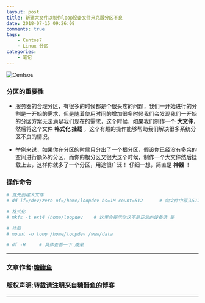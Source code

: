 ```yaml
---
layout: post
title: 新建大文件以制作loop设备文件来克服分区不良
date: 2018-07-15 09:26:08
comments: true
tags:
    - Centos7
    - Linux 分区
categories:
    - 笔记
---
```


![Centsos](https://ws2.sinaimg.cn/large/006tNbRwly1fwblaknkmuj30go08rgm6.jpg)

### 分区的重要性

<!-- more -->

* 服务器的合理分区，有很多的时候都是个很头疼的问题，我们一开始进行的分割是一开始的需求，但是随着使用时间的增加很多时候我们会发现我们一开始的分区方案无法满足我们现在的需求，这个时候，如果我们制作一个 **大文件**，然后将这个文件 **格式化 挂载** ，这个有趣的操作能够帮助我们解决很多系统分区不良的情况。

* 举例来说，如果你在分区的时候只分出了一个根分区，假设你已经没有多余的空间进行额外的分区，而你的根分区又很大这个时候，制作一个大文件然后挂载上去，这样你就多了一个分区，用途很广泛！ 仔细一想，简直是 **神器** ！

### 操作命令

```bash
# 首先创建大文件
# dd if=/dev/zero of=/home/loopdev bs=1M count=512		# 向文件中写入512MB的0

# 格式化
# mkfs -t ext4 /home/loopdev	# 这里会提示你这不是正常的设备选 是

# 挂载
# mount -o loop /home/loopdev /www/data

# df -H		# 具体查看一下 成果
```


---
### 文章作者:[糖醋鱼](http://zzutcy.top)

### 版权声明:转载请注明来自[糖醋鱼的博客](http://zzutcy.top)
---